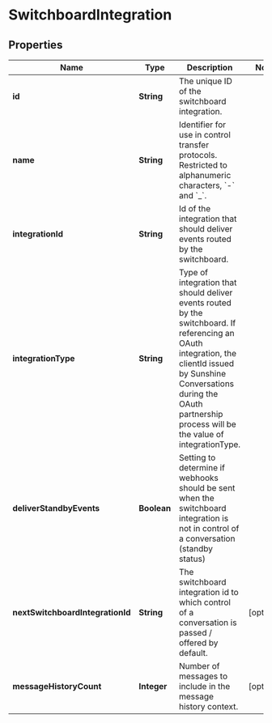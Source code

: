 

# SwitchboardIntegration

## Properties

Name | Type | Description | Notes
------------ | ------------- | ------------- | -------------
**id** | **String** | The unique ID of the switchboard integration. | 
**name** | **String** | Identifier for use in control transfer protocols. Restricted to alphanumeric characters, &#x60;-&#x60; and &#x60;_&#x60;. | 
**integrationId** | **String** | Id of the integration that should deliver events routed by the switchboard. | 
**integrationType** | **String** | Type of integration that should deliver events routed by the switchboard. If referencing an OAuth integration, the clientId issued by Sunshine Conversations during the OAuth partnership process will be the value of integrationType. | 
**deliverStandbyEvents** | **Boolean** | Setting to determine if webhooks should be sent when the switchboard integration is not in control of a conversation (standby status) | 
**nextSwitchboardIntegrationId** | **String** | The switchboard integration id to which control of a conversation is passed / offered by default. |  [optional]
**messageHistoryCount** | **Integer** | Number of messages to include in the message history context. |  [optional]




